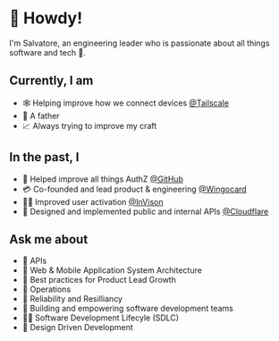 # 👋 Howdy!

I'm Salvatore, an engineering leader who is passionate about all things software and tech 🤖.

## Currently, I am

* 🕸️ Helping improve how we connect devices [@Tailscale](https://github.com/tailscale)
* 👶 A father
* 📈 Always trying to improve my craft

## In the past, I

* 🛂 Helped improve all things AuthZ [@GitHub](https://github.com/github)
* 💳 Co-founded and lead product & engineering [@Wingocard](https://github.com/wingocard)
* 👨‍🎨 Improved user activation [@InVison](https://github.com/invisionapp)
* 🤖 Designed and implemented public and internal APIs [@Cloudflare](https://github.com/cloudflare)

## Ask me about

* 🚪 APIs
* 🕋 Web & Mobile Application System Architecture
* 🚀 Best practices for Product Lead Growth
* 🚨 Operations
* 🗿 Reliability and Resilliancy
* 👏 Building and empowering software development teams
* 🚴‍♂️ Software Development Lifecyle (SDLC)
* 🍥 Design Driven Development
